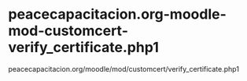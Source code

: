 # peacecapacitacion.org-moodle-mod-customcert-verify_certificate.php1
peacecapacitacion.org/moodle/mod/customcert/verify_certificate.php1
